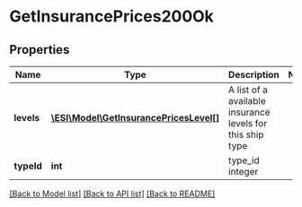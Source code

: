 # GetInsurancePrices200Ok

## Properties
Name | Type | Description | Notes
------------ | ------------- | ------------- | -------------
**levels** | [**\ESI\Model\GetInsurancePricesLevel[]**](GetInsurancePricesLevel.md) | A list of a available insurance levels for this ship type | 
**typeId** | **int** | type_id integer | 

[[Back to Model list]](../README.md#documentation-for-models) [[Back to API list]](../README.md#documentation-for-api-endpoints) [[Back to README]](../README.md)


